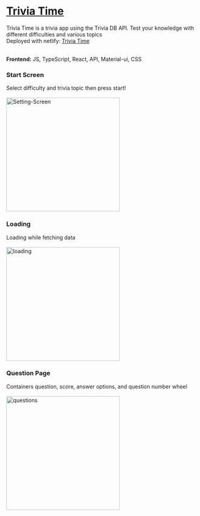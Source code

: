 # [Trivia Time](https://triviatime.netlify.app/)


Trivia Time is a trivia app using the Trivia DB API. Test your knowledge with different difficulties and various topics<br/>
Deployed with netlify: [Trivia Time](https://triviatime.netlify.app/)<br/><br/>

<b>Frontend:</b> JS, TypeScript, React, API, Material-ui, CSS<br/>

### Start Screen
Select difficulty and trivia topic then press start!<br/><br/>
<img src="https://i.ibb.co/3Wpn78h/Setting-Screen.jpg" alt="Setting-Screen" border="0" width="300px">

### Loading
Loading while fetching data<br/><br/>
<img src="https://i.ibb.co/5cQSJyr/loading.jpg" alt="loading" border="0" width="300px">

### Question Page
Containers question, score, answer options, and question number wheel<br/><br/>
<img src="https://i.ibb.co/zFP7sdd/questions.jpg" alt="questions" border="0" width="300px">
